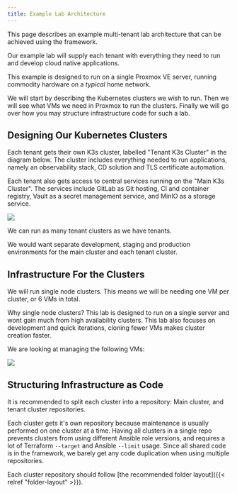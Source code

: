 ```yaml
---
title: Example Lab Architecture
---
```


This page describes an example multi-tenant lab architecture that can be achieved using the framework.

Our example lab will supply each tenant with everything they need to run and develop cloud native applications.

This example is designed to run on a single Proxmox VE server, running commodity hardware on a *typical* home network.

We will start by describing the Kubernetes clusters we wish to run.
Then we will see what VMs we need in Proxmox to run the clusters.
Finally we will go over how you may structure infrastructure code for such a lab.

## Designing Our Kubernetes Clusters

Each tenant gets their own K3s cluster, labelled "Tenant K3s Cluster" in the diagram below.
The cluster includes everything needed to run applications, namely an observability stack, CD solution and TLS certificate automation.

Each tenant also gets access to central services running on the "Main K3s Cluster".
The services include GitLab as Git hosting, CI and container registry, Vault as a secret management service, and MinIO as a storage service.

![](../architecture-clusters.svg)

We can run as many tenant clusters as we have tenants.

We would want separate development, staging and production environments for the main cluster and each tenant cluster.

## Infrastructure For the Clusters

We will run single node clusters.
This means we will be needing one VM per cluster, or 6 VMs in total.

Why single node clusters?
This lab is designed to run on a single server and wont gain much from high availability clusters.
This lab also focuses on development and quick iterations,
cloning fewer VMs makes cluster creation faster.

We are looking at managing the following VMs:

![](../architecture-vms.svg)

## Structuring Infrastructure as Code

It is recommended to split each cluster into a repository: Main cluster, and tenant cluster repositories.

Each cluster gets it's own repository because maintenance is usually performed on one cluster at a time.
Having all clusters in a single repo prevents clusters from using different Ansible role versions, and requires a lot of Terraform `--target` and Ansible `--limit` usage.
Since all shared code is in the framework, we barely get any code duplication when using multiple repositories.

Each cluster repository should follow [the recommended folder layout]({{< relref "folder-layout" >}}).
